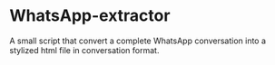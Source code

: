 # WhatsApp-extractor
A small script that convert a complete WhatsApp conversation into a stylized html file in conversation format.
